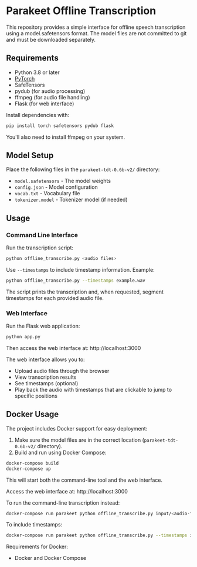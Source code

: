 # Parakeet Offline Transcription

This repository provides a simple interface for offline speech transcription using a model.safetensors format. The model files are not committed to git and must be downloaded separately.

## Requirements

- Python 3.8 or later
- [PyTorch](https://pytorch.org/)
- SafeTensors
- pydub (for audio processing)
- ffmpeg (for audio file handling)
- Flask (for web interface)

Install dependencies with:

```bash
pip install torch safetensors pydub flask
```

You'll also need to install ffmpeg on your system.

## Model Setup

Place the following files in the `parakeet-tdt-0.6b-v2/` directory:
- `model.safetensors` - The model weights
- `config.json` - Model configuration
- `vocab.txt` - Vocabulary file
- `tokenizer.model` - Tokenizer model (if needed)

## Usage

### Command Line Interface

Run the transcription script:

```bash
python offline_transcribe.py <audio files>
```

Use `--timestamps` to include timestamp information. Example:

```bash
python offline_transcribe.py --timestamps example.wav
```

The script prints the transcription and, when requested, segment timestamps for each provided audio file.

### Web Interface

Run the Flask web application:

```bash
python app.py
```

Then access the web interface at: http://localhost:3000

The web interface allows you to:
- Upload audio files through the browser
- View transcription results
- See timestamps (optional)
- Play back the audio with timestamps that are clickable to jump to specific positions

## Docker Usage

The project includes Docker support for easy deployment:

1. Make sure the model files are in the correct location (`parakeet-tdt-0.6b-v2/` directory).
2. Build and run using Docker Compose:

```bash
docker-compose build
docker-compose up
```

This will start both the command-line tool and the web interface.

Access the web interface at: http://localhost:3000

To run the command-line transcription instead:

```bash
docker-compose run parakeet python offline_transcribe.py input/<audio-file>
```

To include timestamps:

```bash
docker-compose run parakeet python offline_transcribe.py --timestamps input/<audio-file>
```

Requirements for Docker:
- Docker and Docker Compose

